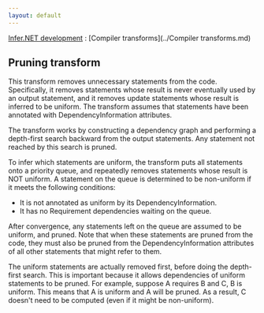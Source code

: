 ```yaml
---
layout: default
---
```

[Infer.NET development](../index.md) : [Compiler transforms](../Compiler transforms.md)

## Pruning transform

This transform removes unnecessary statements from the code. Specifically, it removes statements whose result is never eventually used by an output statement, and it removes update statements whose result is inferred to be uniform. The transform assumes that statements have been annotated with DependencyInformation attributes. 
 
The transform works by constructing a dependency graph and performing a depth-first search backward from the output statements. Any statement not reached by this search is pruned.
 
To infer which statements are uniform, the transform puts all statements onto a priority queue, and repeatedly removes statements whose result is NOT uniform. A statement on the queue is determined to be non-uniform if it meets the following conditions:

*  It is not annotated as uniform by its DependencyInformation.
*  It has no Requirement dependencies waiting on the queue.

After convergence, any statements left on the queue are assumed to be uniform, and pruned. Note that when these statements are pruned from the code, they must also be pruned from the DependencyInformation attributes of all other statements that might refer to them.

The uniform statements are actually removed first, before doing the depth-first search. This is important because it allows dependencies of uniform statements to be pruned. For example, suppose A requires B and C, B is uniform. This means that A is uniform and A will be pruned. As a result, C doesn't need to be computed (even if it might be non-uniform).